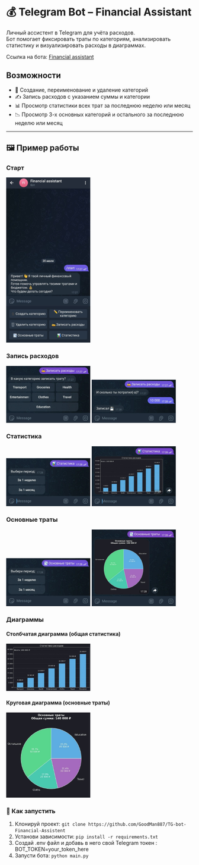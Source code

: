 # 💰 Telegram Bot – Financial Assistant

Личный ассистент в Telegram для учёта расходов.  
Бот помогает фиксировать траты по категориям, анализировать статистику и визуализировать расходы в диаграммах.

Ссылка на бота: [Financial assistant](https://t.me/FinanceAssit_bot)

## Возможности

- 📌 Создание, переименование и удаление категорий
- ✍️ Запись расходов с указанием суммы и категории
- 📊 Просмотр статистики всех трат за последнюю неделю или месяц
- 📉 Просмотр 3-х основных категорий и остального за последнюю неделю или месяц

---

## 🖼️ Пример работы

### Старт
<img src="images/start.jpg" width="45%">

### Запись расходов
<img src="images/write_down_expense_1.jpg" width="45%">
<img src="images/write_down_expense_2.jpg" width="45%">

### Статистика
<img src="images/statistics_interval.jpg" width="45%">
<img src="images/statistics.jpg" width="45%">

### Основные траты
<img src="images/basic_expense_interval.jpg" width="45%">
<img src="images/basic_expense.jpg" width="45%">

### Диаграммы

#### Столбчатая диаграмма (общая статистика)
<img src="images/full_statistics.jpg" width="45%">

#### Круговая диаграмма (основные траты)
<img src="images/full_basic_expense.jpg" width="45%">

### 🚀 Как запустить

1. Клонируй проект:
``` git clone https://github.com/GoodMan887/TG-bot-Financial-Assistent ```
2. Установи зависимости: ```pip install -r requirements.txt```
3. Создай .env файл и добавь в него свой Telegram токен : BOT_TOKEN=your_token_here
4. Запусти бота: ```python main.py```
